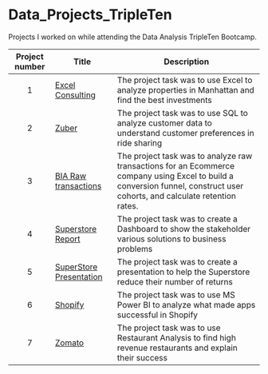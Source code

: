 # Data_Projects_TripleTen
Projects I worked on while attending the Data Analysis TripleTen Bootcamp.


| Project number | Title | Description |
| :-----------: | ----------- |----------- |
| 1 | [Excel Consulting](https://docs.google.com/spreadsheets/d/1NhBJBCna8YVAJNFq0MRzcYw6iaXYmX3jKLis8L_orzo/edit?usp=sharing)| The project task was to use Excel to analyze properties in Manhattan and find the best investments
| 2 | [Zuber](https://github.com/Dopfer99/Date_Projects_TripleTen/blob/c97871234b2d20e1fe14c5efcee8da23acc79e01/Project%202%20Zuber%20details) | The project task was to use SQL to analyze customer data to understand customer preferences in ride sharing |
| 3 | [BIA Raw transactions](https://docs.google.com/spreadsheets/d/1HsOzDKuqidN472objV5-kqUpIDRBYMa_oY6aX3fAjgE/edit?usp=sharing) | The project task was to analyze raw transactions for an Ecommerce company using Excel to build a conversion funnel, construct user cohorts, and calculate retention rates. |
| 4 | [Superstore Report](https://github.com/Dopfer99/Date_Projects_TripleTen/tree/c58a8f91f5262852f8b46749fbf05a95edfe1040/Project%204%20Superstore) | The project task was to create a Dashboard to show the stakeholder various solutions to business problems
| 5 | [SuperStore Presentation](https://github.com/Dopfer99/TripleTen-Projects/tree/4b88030104cdf8c8cb712ac60e43fed4ce0a6e9b/Project%205%20Storytelling%20w%3AData) | The project task was to create a presentation to help the Superstore reduce their number of returns
| 6 | [Shopify](https://github.com/Dopfer99/Date_Projects_TripleTen/tree/d909c0daeaee184bafd13e8a567ab14a192f5c85/Shopify%20Screenshots) | The project task was to use MS Power BI to analyze what made apps successful in Shopify
| 7 | [Zomato](https://github.com/Dopfer99/Date_Projects_TripleTen/tree/aad9a1bf10a12aca618f6ee6569b2c4463a86a09/Final%20Project%20Report) | The project task was to use Restaurant Analysis to find high revenue restaurants and explain their success
